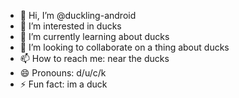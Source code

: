 - 👋 Hi, I’m @duckling-android
- 👀 I’m interested in ducks
- 🌱 I’m currently learning about ducks
- 💞️ I’m looking to collaborate on a thing about ducks
- 📫 How to reach me: near the ducks
- 😄 Pronouns: d/u/c/k
- ⚡ Fun fact: im a duck

<!---
duckling-android/duckling-android is a ✨ special ✨ repository because its `README.md` (this file) appears on your GitHub profile.
You can click the Preview link to take a look at your changes.
--->
